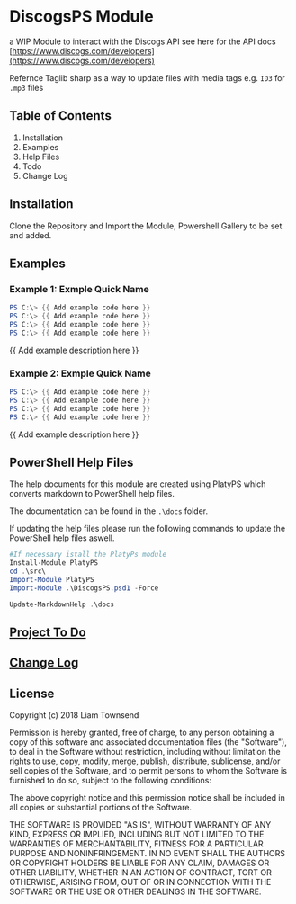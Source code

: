 # DiscogsPS Module

a WIP Module to interact with the Discogs API see here for the API docs [https://www.discogs.com/developers](https://www.discogs.com/developers)

Refernce Taglib sharp as a way to update files with media tags e.g. `ID3` for `.mp3` files

## Table of Contents
1. Installation
2. Examples
3. Help Files
4. Todo
5. Change Log


## Installation

Clone the Repository and Import the Module, Powershell Gallery to be set and added.
## Examples

### Example 1: Exmple Quick Name
```powershell
PS C:\> {{ Add example code here }}
PS C:\> {{ Add example code here }}
PS C:\> {{ Add example code here }}
PS C:\> {{ Add example code here }}
```

{{ Add example description here }}

### Example 2: Exmple Quick Name
```powershell
PS C:\> {{ Add example code here }}
PS C:\> {{ Add example code here }}
PS C:\> {{ Add example code here }}
PS C:\> {{ Add example code here }}
```

{{ Add example description here }}

## PowerShell Help Files
The help documents for this module are created using PlatyPS which converts markdown to PowerShell help files.

The documentation can be found in the `.\docs` folder.

If updating the help files please run the following commands to update the PowerShell help files aswell.

``` PowerShell
#If necessary istall the PlatyPs module
Install-Module PlatyPS
cd .\src\
Import-Module PlatyPS
Import-Module .\DiscogsPS.psd1 -Force

Update-MarkdownHelp .\docs
```

## [Project To Do](\Todo.md)

## [Change Log](\ChangeLog.md)


## License

Copyright (c) 2018 Liam Townsend

Permission is hereby granted, free of charge, to any person obtaining a copy of this software and associated documentation files (the "Software"), to deal in the Software without restriction, including without limitation the rights to use, copy, modify, merge, publish, distribute, sublicense, and/or sell copies of the Software, and to permit persons to whom the Software is furnished to do so, subject to the following conditions:

The above copyright notice and this permission notice shall be included in all copies or substantial portions of the Software.

THE SOFTWARE IS PROVIDED "AS IS", WITHOUT WARRANTY OF ANY KIND, EXPRESS OR IMPLIED, INCLUDING BUT NOT LIMITED TO THE WARRANTIES OF MERCHANTABILITY, FITNESS FOR A PARTICULAR PURPOSE AND NONINFRINGEMENT. IN NO EVENT SHALL THE AUTHORS OR COPYRIGHT HOLDERS BE LIABLE FOR ANY CLAIM, DAMAGES OR OTHER LIABILITY, WHETHER IN AN ACTION OF CONTRACT, TORT OR OTHERWISE, ARISING FROM, OUT OF OR IN CONNECTION WITH THE SOFTWARE OR THE USE OR OTHER DEALINGS IN THE SOFTWARE.
